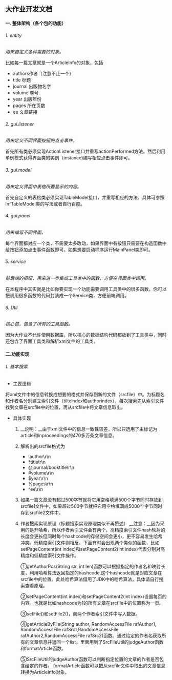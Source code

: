 ## 大作业开发文档
#### 一. 整体架构（各个包的功能）
###### 1. entity
*用来自定义各种需要的对象。*

比如每一篇文章就是一个ArticleInfo的对象，包括
* authors作者（注意不止一个）
* title 标题
* journal 出版物名字
* volume 卷号
* year 出版年份
* pages 所在页数
* ee 文章链接

###### 2. gui.listener
*用来定义不同界面按钮的点击事件。*

首先所有类必须实现ActionListener接口并重写actionPerformed方法。然后利用单例模式获得界面类的实例（instance)编写相应点击事件即可。
###### 3. gui.model
*用来定义界面中表格所要显示的内容。* 

首先自定义的表格类必须实现TableModel接口，并重写相应的方法。具体可参照InfTableModel类的写法或者自行百度。
###### 4. gui.panel
*用来编写不同界面。* 

每个界面都对应一个类，不需要太多改动，如果界面中有按钮只需要在构造函数中给按钮添加点击事件函数即可。如果想要启动程序运行MainPanel类即可。
###### 5. service
*前后端的枢纽，用来进一步集成工具类中的函数，方便在界面类中调用。*

在本程序中其实就是比如你要实现一个功能需要调用工具类中的很多函数，你可以把调用很多函数的代码封装成一个Service类，方便前端调用。
###### 6. Util
*核心包，包含了所有的工具函数。*

因为大作业不允许使用数据库，所以核心的数据结构代码都放到了工具类中，同时还包含了界面工具类和解析xml文件的工具类。

#### 二.功能实现
###### 1. 基本搜索

* 主要逻辑

将xml文件中的信息转换成想要的格式并保存到新的文件（srcfile）中。为标题名和作者名分别建立索引文件（tilteindex和authorindex），每次搜索先从索引文件找到文章在srcfile中的位置，再从srcfile中将文章信息取出。

* 具体实现

    1. __说明：__由于xml文件中的信息一致性较差，所以只选用了主标记为article和inproceedings的470多万条文章信息。

    2. 解析出的srcfile格式为
      	* !author\r\n
      	* *title\r\n
      	* @journal/booktitle\r\n
      	* #volume\r\n
      	* $year\r\n
      	* %pages\r\n
      	* ^ee\r\n
    
    3. 如果一篇文章没有超过500字节就将它用空格填满500个字节同时存放到srcfile1文件中，如果超过500字节就把它用空格填满成5000个字节同时存到srcfile2文件中。

    4. 作者搜索实现原理（标题搜索实现原理类似不再赘述）
    __注意：__因为采用的是开哈希，所以作者索引文件会有两个，高精度索引文件hash映射的长度会更长但同时每个hashcode的存储空间会更小，更不容易发生哈希冲突。低精度索引文件则相反。下面有时会出现两个类似的函数，比如setPageContent(int index)和setPageContent2(int index)代表分别对高精度和低精度索引文件操作。
    
       ①getAuthorPos(String str, int len)函数可以根据指定的作者名和映射长度，利用哈希算法返回指定的hashcode,这个hashcode就是对应文章在srcfile中的位置。此处哈希算法借用了JDK中的哈希算法，具体请自行搜索查看原理。
       
       ②setPageContent(int index)和setPageContent2(int index)设置每页的内容。也就是比如hashcode为1的所有文章在srcfile中的位置称为一页。
       
       ③setFile()和setFile2()，向两个作者索引文件中写入数据。
       
       ④getArticleByFile(String author, RandomAccessFile rafAuthor1, RandomAccessFile rafSrc1,RandomAccessFile rafAuthor2,RandomAccessFile rafSrc2)函数。通过给定的作者名获取所有的文章信息并返回一个list。里面用到了SrcFileUtil的judgeAuthor函数和formatArticle函数。
       
       ⑤SrcFileUtil的judgeAuthor函数可以判断指定位置的文章的作者是否包含给定的作者。
       formatArticle函数可以把从srcfile文件中取出的文章信息转换为ArticleInfo对象。
    
